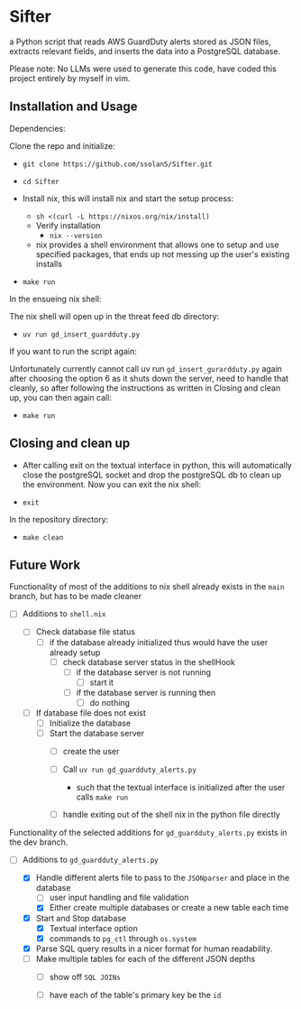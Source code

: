 # Sifter
a Python script that reads AWS GuardDuty alerts stored as JSON files, extracts relevant fields, and inserts the data into a PostgreSQL database.

Please note: No LLMs were used to generate this code, have coded this project entirely by myself in vim.

## Installation and Usage

Dependencies:


Clone the repo and initialize:

 - `git clone https://github.com/ssolan5/Sifter.git`
 - `cd Sifter`
 
 - Install nix, this will install nix and start the setup process:
    -  `sh <(curl -L https://nixos.org/nix/install)`
    -  Verify installation
       - `nix --version`
    - nix provides a shell environment that allows one to setup and use specified packages, that ends up not messing up the user's existing installs
     
 -  `make run`

In the ensueing nix shell:

The nix shell will open up in the threat feed db directory:

 - `uv run gd_insert_guardduty.py`

If you want to run the script again:

Unfortunately currently cannot call uv run `gd_insert_gurardduty.py` again after choosing the option 6 as it shuts down the server, need to handle that cleanly, so
after following the instructions as written in Closing and clean up, you can then again call: 

- `make run` 


## Closing and clean up

 - After calling exit on the textual interface in python,
this will automatically close the postgreSQL socket and drop the postgreSQL db to clean up the environment.
Now you can exit the nix shell:
 
 - `exit`

In the repository directory:

 - `make clean`

## Future Work


Functionality of most of the additions to nix shell already exists in the `main` branch, 
but has to be made cleaner 

- [ ] Additions to `shell.nix`
	
	- [ ] Check database file status 
		- [ ] if the database already initialized thus would have the user already setup
			- [ ]  check database server status  in the shellHook
				- [ ] if the database server is not running 
					- [ ] start it 
				- [ ] if the database server is running then
					- [ ] do nothing 

	- [ ] If database file does not exist
		- [ ] Initialize the database 
		- [ ] Start the database server
			- [ ] create the user 
			- [ ] Call `uv run gd_guardduty_alerts.py` 
				- such that the textual interface is initialized after the user calls `make run`
			- [ ] handle exiting out of the shell nix in the python file directly 


Functionality of the selected additions for `gd_guardduty_alerts.py` exists in the dev branch.

- [ ] Additions to `gd_guardduty_alerts.py`

	- [x]  Handle different alerts file to pass to the `JSONparser` and place in the database
		- [ ] user input handling and file validation
		- [x] Either create multiple databases or create a new table each time
	- [x] Start and Stop database
		- [x] Textual interface option 
		- [x] commands to `pg_ctl` through `os.system`
	- [x] Parse SQL query results in a nicer format for human readability. 
	- [ ] Make multiple tables for each of the different JSON depths 
		- [ ] show off `SQL JOINs`
		- [ ] have each of the table's primary key be the `id` 

